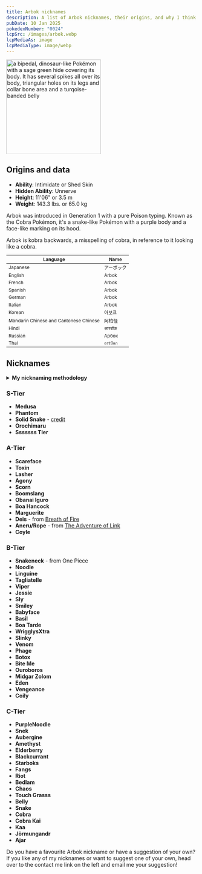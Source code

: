 ```yaml
---
title: Arbok nicknames
description: A list of Arbok nicknames, their origins, and why I think they're cool.
pubDate: 10 Jan 2025
pokedexNumber: "0024"
lcpSrc: /images/arbok.webp
lcpMediaAs: image
lcpMediaType: image/webp
---
```


<div class="img-center">
	<picture>
		<source srcset="/images/arbok.webp" type="image/webp">
		<img src="/images/arbok.jpg" width="250" height="250" alt="a bipedal, dinosaur-like Pokémon with a sage green hide covering its body. It has several spikes all over its body, triangular holes on its legs and collar bone area and a turqoise-banded belly">
	</picture>
</div>

## Origins and data

<div class="room-box">
		<div class="room-box-left">
			<ul>
				<li><strong>Ability</strong>: Intimidate or Shed Skin</li>
				<li><strong>Hidden Ability</strong>: Unnerve</li>
				<li><strong>Height</strong>: 11'06" or 3.5 m </li>
				<li><strong>Weight</strong>: 143.3 lbs. or 65.0 kg</li>
			</ul>
			<p>Arbok was introduced in Generation 1 with a pure Poison typing. Known as the Cobra Pokémon, it's a snake-like Pokémon with a purple body and a face-like marking on its hood.</p>
			<p>Arbok is kobra backwards, a misspelling of cobra, in reference to it looking like a cobra.</p>
		</div>

<div class="room-box-right">
	<table class="room-table" style="font-size:12px">
	<thead>
		<tr>
			<th>Language</th>
			<th>Name</th>
		</tr>
	</thead>
	<tbody>
		<tr>
			<td>Japanese</td>
			<td><span lang="ja">アーボック</span></td>
		</tr>
		<tr>
			<td>English</td>
			<td>Arbok</td>
		</tr>
		<tr>
			<td>French</td>
			<td>Arbok</td>
		</tr>
		<tr>
			<td>Spanish</td>
			<td>Arbok</td>
		</tr>
		<tr>
			<td>German</td>
			<td>Arbok</td>
		</tr>
		<tr>
			<td>Italian</td>
			<td>Arbok</td>
		</tr>
		<tr>
			<td>Korean</td>
			<td><span lang="ko">아보크</span></td>
		</tr>
		<tr>
			<td>Mandarin Chinese and Cantonese Chinese</td>
			<td>阿柏怪</td>
		</tr>
		<tr>
			<td>Hindi</td>
			<td>आरबॉक</td>
		</tr>
		<tr>
			<td>Russian</td>
			<td>Арбок</td>
		</tr>
		<tr>
			<td>Thai</td>
			<td>อาร์บ็อก</td>
		</tr>
	</tbody>
	</table>
	</div>
</div>

## Nicknames
<section class="deets">
	<details>
		<summary><strong>My nicknaming methodology</strong></summary>
		<ul>
			<li>I rank nicknames by lettered tiers: S, A, B, C, and D. S is the best and D is the worst.</li>
			<li>I'll usually list my inspiration for a nickname so you know where they came from.</li>
		</ul>
	</details>
</section>

### S-Tier

* **Medusa**
* **Phantom**
* **Solid Snake** - [credit](https://www.youtube.com/watch?v=-PglAGQVR-k) 
* **Orochimaru**
* **Sssssss Tier**

### A-Tier

* **Scareface**
* **Toxin**
* **Lasher**
* **Agony**
* **Scorn**
* **Boomslang**
* **Obanai Iguro**
* **Boa Hancock**
* **Marguerite**
* **Deis** - from [Breath of Fire](/nicknames/themes/breath-of-fire/)
* **Aneru/Rope** - from [The Adventure of Link](/nicknames/themes/legend-of-zelda/)
* **Coyle**

### B-Tier

* **Snakeneck** - from One Piece
* **Noodle**
* **Linguine**
* **Tagliatelle**
* **Viper**
* **Jessie**
* **Sly**
* **Smiley**
* **Babyface**
* **Basil**
* **Boa Tarde**
* **WrigglysXtra**
* **Slinky**
* **Venom**
* **Phage**
* **Botox**
* **Bite Me**
* **Ouroboros**
* **Midgar Zolom**
* **Eden**
* **Vengeance**
* **Coily**

### C-Tier

* **PurpleNoodle**
* **Snek**
* **Aubergine**
* **Amethyst**
* **Elderberry**
* **Blackcurrant**
* **Starboks**
* **Fangs**
* **Riot**
* **Bedlam**
* **Chaos**
* **Touch Grasss**
* **Belly**
* **Snake**
* **Cobra**
* **Cobra Kai**
* **Kaa**
* **Jörmungandr**
* **Ajar**

Do you have a favourite Arbok nickname or have a suggestion of your own? If you like any of my nicknames or want to suggest one of your own, head over to the contact me link on the left and email me your suggestion!